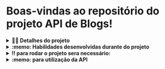 # Boas-vindas ao repositório do projeto API de Blogs!

<details>
  <summary><strong>👨‍💻 Detalhes do projeto</strong></summary><br />

  Blogs API é uma API e um banco de dados para a produção de conteúdo para um blog! 

  onde foi desenvolvida uma aplicação em `Node.js` usando o pacote `sequelize` para fazer um `CRUD` de posts desevolvendo:

  1. endpoints que estarão conectados ao seu banco de dados seguindo os princípios do REST;

  2. um post onde é necessário usuário e login, portanto será trabalhada a **relação entre** `user` e `post`; 

  3. a utilização de categorias para os posts, trabalhando, assim, a **relação de** `posts` para `categories` e de `categories` para `posts`.

<br />
</details>
<details>
  <summary><strong>:memo: Habilidades desenvolvidas durante do projeto</strong></summary><br />

  Nesse projeto, foi capaz de:

  - Utilizar sequelize
  - Utilizar methodos GET POST DELETE PUT 
  - Utilizar um banco de dados dinamico
  - Vlidar senhas utilizando jwt
  - Vlidar inputs utilizando joi
  - Utilizar arquitetura Model Service Controller
  - Criar Banco de dados MySql
  
</details>

<details>
  <summary><strong>‼️ para rodar o projeto sera necessário: </strong></summary><br />

  1. Clone o repositório

  - Use o comando: `git clone git@https://github.com/HocineSehanine/blogs-API-project.git`.
  - Entre na pasta do repositório que você acabou de clonar:
    - `cd recipes-app`

  2. Instale as dependências e inicialize o projeto

  - Instale as dependências:
    - `npm install`
   
  3. Rodar os containers
   
  - Rodar docker:
    - `docker-compose up -d`
    
  4. Criar banco de dados 
  
  - Configurar a conexão com banco de dados
   **Você irá precisar configurar as variáveis de ambiente para uso do MySQL.** Você pode usar esse [Arquivo de variáveis de ambiente](https://github.com/HocineSehanine/blogs-API-project/blob/main/.env.example) como referência.

  O arquivo a seguir, contém um modelo das variáveis de ambiente utilizadas no projeto. Para o contexto de teste local, é importante configurar as variáveis: `MYSQL_HOST`, `MYSQL_PORT`, `MYSQL_USER`, `MYSQL_PASSWORD`:

  > 👉 `.env.example`
  ```env
#### SERVER VARS
NODE_ENV=development
API_PORT=3000
API_HOST=localhost
#### DATABASE VARS
MYSQL_HOST=localhost
MYSQL_PORT=3306
MYSQL_DB_NAME=blogs-api
MYSQL_USER=root
MYSQL_PASSWORD=password
#### SECRECT VARS
JWT_SECRET=suaSenhaSecreta
  ```
  #### Variável `JWT_SECRET`:
  
  Esta variável de ambiente deverá ser utilizada tanto para criar o token quanto para verificá-lo. Os teste locais e o avaliador vão utilizar a variável de ambiente `JWT_SECRET` para testar os requisitos

  - Criar banco de dados e rodar migrations:
    - `npm run prestart`
  - Rodar seedres:
    - `npm run seed`
  - Rodar servidor:
    - `npm run debug`
     
</details>
<details>
  <summary><strong>:memo: para utilização da API</strong></summary><br />
 utilização dos methodos
   
  - POTS http://localhost:3000/login
    - `esse endponit é muito importante pra gerar um token que sera necessário nos proximos passos onde devemos declara o seguinte objeto no body:`
    ```json {
        "email": "lewishamilton@gmail.com",
        "password": "123456"
      }```
   -POST http://localhost:3000/user
      -`esse endponit será utilisado para criar um novo usurio onde devemos declara o seguinte objeto no body:`
       ```json {
          "displayName": "Brett Wiltshire",
          "email": "brett@email.com",
          "password": "123456",
          "image": "http://4.bp.blogspot.com/_YA50adQ-7vQ/S1gfR_6ufpI/AAAAAAAAAAk/1ErJGgRWZDg/S45/brett.png"
          // a imagem não é obrigatória
        }```
    -GET http://localhost:3000/user
      -`esse endponit será utilisado para listar todos os usurios`
      -`e será necessário declarar um token valido`
    
    -GET http://localhost:3000/user/:id
      -`esse endponit será utilisado para listar um usuario pelo seu id`
      -`e será necessário declarar um token valido`
      
    -POST http://localhost:3000/categories
      -`esse endponit será utilisado para adicionar uma nova categoria onde devemos declara o seguinte objeto no body:`
      ```json {
          "name": "Typescript"
        }```
    
    -GET http://localhost:3000/categories
      -`esse endponit será utilisado para listar todas as categorias`
      -`e será necessário declarar um token valido`
      
    -POST http://localhost:3000/post
      -`esse endponit será utilisado para adicionar um novo post onde devemos declara o seguinte objeto no body:`
      ```json {
          "title": "Latest updates, August 1st",
          "content": "The whole text for the blog post goes here in this key",
          "categoryIds": [1, 2]
        }```
    
    -GET http://localhost:3000/post
      -`esse endponit será capaz de trazer todos os blogs post`
      -`e será necessário declarar um token valido`
  
    -GET http://localhost:3000/post/:id
      -`esse endponit será capaz de trazer um post pelo seu id`
      -`e será necessário declarar um token valido`
    
    -POST http://localhost:3000/post/:id
      -`esse endponit será utilisado para editar um post onde devemos declara o seguinte objeto no body:`
      ```json {
          "title": "Latest updates, August 1st",
          "content": "The whole text for the blog post goes here in this key"
        }`
    
    
</details>
